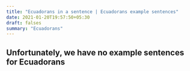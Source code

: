 ```yaml
---
title: "Ecuadorans in a sentence | Ecuadorans example sentences"
date: 2021-01-20T19:57:50+05:30
draft: falses
summary: "Ecuadorans"
---
```

## Unfortunately, we have no example sentences for Ecuadorans                 

